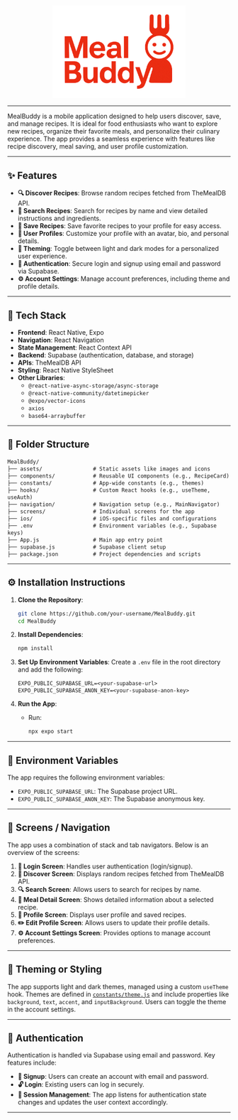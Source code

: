 <p align="center">
  <img src="https://raw.githubusercontent.com/bhi049/MealBuddy/master/assets/MealBuddy-logo%202.png" alt="MealBuddy Logo" width="300"/>
</p>

---

MealBuddy is a mobile application designed to help users discover, save, and manage recipes. It is ideal for food enthusiasts who want to explore new recipes, organize their favorite meals, and personalize their culinary experience. The app provides a seamless experience with features like recipe discovery, meal saving, and user profile customization.

---

## ✨ Features

- **🔍 Discover Recipes**: Browse random recipes fetched from TheMealDB API.
- **🔎 Search Recipes**: Search for recipes by name and view detailed instructions and ingredients.
- **💾 Save Recipes**: Save favorite recipes to your profile for easy access.
- **👤 User Profiles**: Customize your profile with an avatar, bio, and personal details.
- **🎨 Theming**: Toggle between light and dark modes for a personalized user experience.
- **🔐 Authentication**: Secure login and signup using email and password via Supabase.
- **⚙️ Account Settings**: Manage account preferences, including theme and profile details.

---

## 🧰 Tech Stack

- **Frontend**: React Native, Expo
- **Navigation**: React Navigation
- **State Management**: React Context API
- **Backend**: Supabase (authentication, database, and storage)
- **APIs**: TheMealDB API
- **Styling**: React Native StyleSheet
- **Other Libraries**:
  - `@react-native-async-storage/async-storage`
  - `@react-native-community/datetimepicker`
  - `@expo/vector-icons`
  - `axios`
  - `base64-arraybuffer`

---

## 📁 Folder Structure

```
MealBuddy/
├── assets/                # Static assets like images and icons
├── components/            # Reusable UI components (e.g., RecipeCard)
├── constants/             # App-wide constants (e.g., themes)
├── hooks/                 # Custom React hooks (e.g., useTheme, useAuth)
├── navigation/            # Navigation setup (e.g., MainNavigator)
├── screens/               # Individual screens for the app
├── ios/                   # iOS-specific files and configurations
├── .env                   # Environment variables (e.g., Supabase keys)
├── App.js                 # Main app entry point
├── supabase.js            # Supabase client setup
├── package.json           # Project dependencies and scripts
```

---

## ⚙️ Installation Instructions

1. **Clone the Repository**:
   ```bash
   git clone https://github.com/your-username/MealBuddy.git
   cd MealBuddy
   ```

2. **Install Dependencies**:
   ```bash
   npm install
   ```

3. **Set Up Environment Variables**:
   Create a `.env` file in the root directory and add the following:
   ```env
   EXPO_PUBLIC_SUPABASE_URL=<your-supabase-url>
   EXPO_PUBLIC_SUPABASE_ANON_KEY=<your-supabase-anon-key>
   ```

4. **Run the App**:
   - Run:
     ```bash
     npx expo start
     ```
---

## 🔐 Environment Variables

The app requires the following environment variables:

- `EXPO_PUBLIC_SUPABASE_URL`: The Supabase project URL.
- `EXPO_PUBLIC_SUPABASE_ANON_KEY`: The Supabase anonymous key.

---

## 📱 Screens / Navigation

The app uses a combination of stack and tab navigators. Below is an overview of the screens:

1. **🔑 Login Screen**: Handles user authentication (login/signup).
2. **🧭 Discover Screen**: Displays random recipes fetched from TheMealDB API.
3. **🔍 Search Screen**: Allows users to search for recipes by name.
4. **📄 Meal Detail Screen**: Shows detailed information about a selected recipe.
5. **👤 Profile Screen**: Displays user profile and saved recipes.
6. **✏️ Edit Profile Screen**: Allows users to update their profile details.
7. **⚙️ Account Settings Screen**: Provides options to manage account preferences.

---

## 🎨 Theming or Styling

The app supports light and dark themes, managed using a custom `useTheme` hook. Themes are defined in [`constants/theme.js`](constants/theme.js) and include properties like `background`, `text`, `accent`, and `inputBackground`. Users can toggle the theme in the account settings.

---

## 🔐 Authentication

Authentication is handled via Supabase using email and password. Key features include:

- **📝 Signup**: Users can create an account with email and password.
- **🔓 Login**: Existing users can log in securely.
- **🔄 Session Management**: The app listens for authentication state changes and updates the user context accordingly.

---
